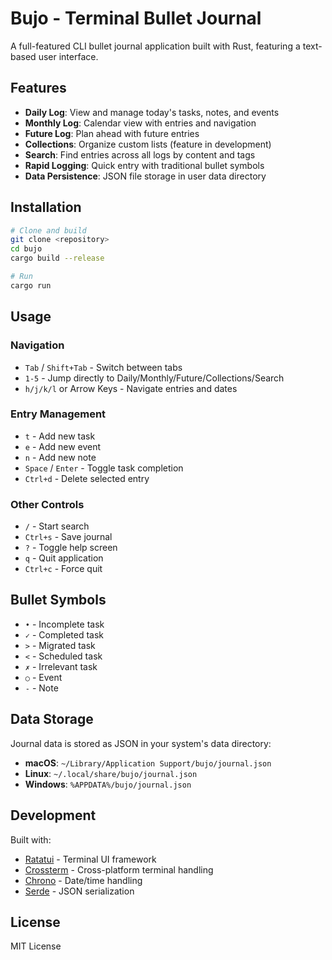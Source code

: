 # Bujo - Terminal Bullet Journal

A full-featured CLI bullet journal application built with Rust, featuring a text-based user interface.

## Features

- **Daily Log**: View and manage today's tasks, notes, and events
- **Monthly Log**: Calendar view with entries and navigation
- **Future Log**: Plan ahead with future entries
- **Collections**: Organize custom lists (feature in development)
- **Search**: Find entries across all logs by content and tags
- **Rapid Logging**: Quick entry with traditional bullet symbols
- **Data Persistence**: JSON file storage in user data directory

## Installation

```bash
# Clone and build
git clone <repository>
cd bujo
cargo build --release

# Run
cargo run
```

## Usage

### Navigation
- `Tab` / `Shift+Tab` - Switch between tabs
- `1-5` - Jump directly to Daily/Monthly/Future/Collections/Search
- `h/j/k/l` or Arrow Keys - Navigate entries and dates

### Entry Management
- `t` - Add new task
- `e` - Add new event  
- `n` - Add new note
- `Space` / `Enter` - Toggle task completion
- `Ctrl+d` - Delete selected entry

### Other Controls
- `/` - Start search
- `Ctrl+s` - Save journal
- `?` - Toggle help screen
- `q` - Quit application
- `Ctrl+c` - Force quit

## Bullet Symbols

- `•` - Incomplete task
- `✓` - Completed task
- `>` - Migrated task
- `<` - Scheduled task
- `✗` - Irrelevant task
- `○` - Event
- `-` - Note

## Data Storage

Journal data is stored as JSON in your system's data directory:
- **macOS**: `~/Library/Application Support/bujo/journal.json`
- **Linux**: `~/.local/share/bujo/journal.json`  
- **Windows**: `%APPDATA%/bujo/journal.json`

## Development

Built with:
- [Ratatui](https://ratatui.rs/) - Terminal UI framework
- [Crossterm](https://github.com/crossterm-rs/crossterm) - Cross-platform terminal handling
- [Chrono](https://github.com/chronotope/chrono) - Date/time handling
- [Serde](https://serde.rs/) - JSON serialization

## License

MIT License